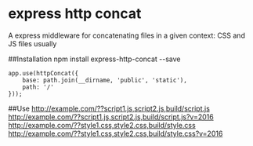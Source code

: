 # express http concat
A express middleware for concatenating files in a given context: CSS and JS files usually

##Installation
    npm install express-http-concat --save
    
    app.use(httpConcat({
        base: path.join(__dirname, 'public', 'static'),
        path: '/'
    }));
    
##Use
    http://example.com/??script1.js,script2.js,build/script.js
    http://example.com/??script1.js,script2.js,build/script.js?v=2016
    http://example.com/??style1.css,style2.css,build/style.css
    http://example.com/??style1.css,style2.css,build/style.css?v=2016

